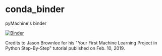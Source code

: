# conda_binder


pyMachine's binder

[![Binder](https://mybinder.org/badge_logo.svg)](https://mybinder.org/v2/gh/IlvaIlska/pyMachine.git/HEAD)


Credits to Jason Brownlee for his "Your First Machine Learning Project in Python Step-By-Step" tutorial published on Feb. 10, 2019.
